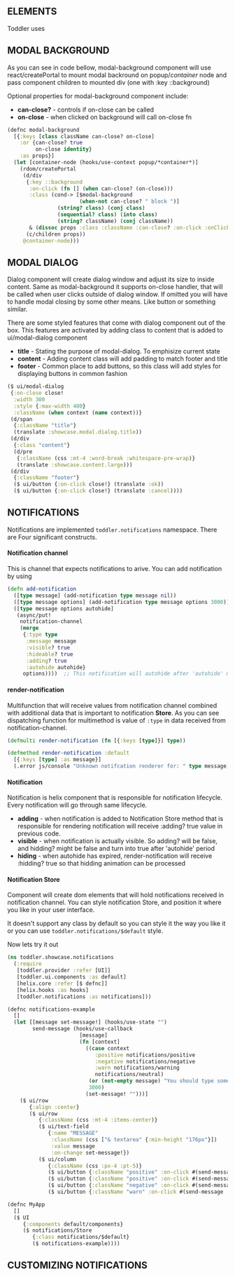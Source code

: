 ## ELEMENTS
Toddler uses 




## MODAL BACKGROUND

As you can see in code bellow, modal-background component will
use react/createPortal to mount modal backround on popup/*container* 
node and pass component children to mounted div (one with :key ::background)

Optional properties for modal-background component include:

 * **can-close?** - controls if on-close can be called
 * **on-close** - when clicked on background will call on-close fn

<div id="modal-background-example"></div>

```clojure
(defnc modal-background
  [{:keys [class className can-close? on-close]
    :or {can-close? true
         on-close identity}
    :as props}]
  (let [container-node (hooks/use-context popup/*container*)]
    (rdom/createPortal
     (d/div
      {:key ::background
       :on-click (fn [] (when can-close? (on-close)))
       :class (cond-> [$modal-background
                       (when-not can-close? " block ")]
                (string? class) (conj class)
                (sequential? class) (into class)
                (string? className) (conj className))
       & (dissoc props :class :className :can-close? :on-click :onClick)}
      (c/children props))
     @container-node)))
```

## MODAL DIALOG

Dialog component will create dialog window and adjust its 
size to inside content. Same as modal-background it supports 
on-close handler, that will be called when user clicks 
outside of dialog window. If omitted you will have to 
handle modal closing by some other means. Like button or something similar.

There are some styled features that come with dialog 
component out of the box. This features are activated 
by adding class to content that is added to ui/modal-dialog component


 * **title** - Stating the purpose of modal-dialog. To emphisize current state
 * **content** - Adding content class will add padding to match footer and title
 * **footer** - Common place to add buttons, so this 
 class will add styles for displaying buttons in common fashion


<div id="modal-dialog-example"></div>


```clojure
($ ui/modal-dialog
 {:on-close close!
  :width 300
  :style {:max-width 400}
  :className (when context (name context))}
 (d/span
  {:className "title"}
  (translate :showcase.modal.dialog.title))
 (d/div
  {:class "content"}
  (d/pre
   {:className (css :mt-4 :word-break :whitespace-pre-wrap)}
   (translate :showcase.content.large)))
 (d/div
  {:className "footer"}
  ($ ui/button {:on-click close!} (translate :ok))
  ($ ui/button {:on-click close!} (translate :cancel))))
```


## NOTIFICATIONS
Notifications are implemented ```toddler.notifications``` namespace. There are Four
significant constructs.

#### Notification channel
This is channel that expects notifications to arive. You can add notification by using
```clojure
(defn add-notification
  ([type message] (add-notification type message nil))
  ([type message options] (add-notification type message options 3000))
  ([type message options autohide]
   (async/put!
    notification-channel
    (merge
     {:type type
      :message message
      :visible? true
      :hideable? true
      :adding? true
      :autohide autohide}
     options))))  ;; This notification will autohide after 'autohide' ms
```

#### render-notification
Multifunction that will receive values from notification channel combined
with additional data that is important to notification **Store**. As you can see
dispatching function for multimethod is value of ```:type``` in data received from
notification-channel.

```clojure
(defmulti render-notification (fn [{:keys [type]}] type))

(defmethod render-notification :default
  [{:keys [type] :as message}]
  (.error js/console "Unknown notifcation renderer for: " type message))
```

#### Notification
Notification is helix component that is responsible for notification lifecycle. Every
notification will go through same lifecycle.
 * **adding** - when notification is added to Notification Store method that is
 responsible for rendering notification will receive :adding? true value in previous code.
 * **visible** - when notification is actually visible. So adding? will be false, and hidding?
 might be false and turn into true after 'autohide' period
 * **hiding** - when autohide has expired, render-notification will receive :hidding? true
 so that hidding animation can be processed

#### Notification Store
Component will create dom elements that will hold notifications received in notification
channel. You can style notification Store, and position it where you like in your user 
interface. 

It doesn't support any class by default  so you can style it the way you like it or
you can use ```toddler.notifications/$default``` style.


Now lets try it out

<div id="notifications-example"></div>


```clojure
(ns toddler.showcase.notifications
  (:require
   [toddler.provider :refer [UI]]
   [toddler.ui.components :as default]
   [helix.core :refer [$ defnc]]
   [helix.hooks :as hooks]
   [toddler.notifications :as notifications]))

(defnc notifications-example
  []
  (let [[message set-message!] (hooks/use-state "")
        send-message (hooks/use-callback
                       [message]
                       (fn [context]
                         ((case context
                            :positive notifications/positive
                            :negative notifications/negative
                            :warn notifications/warning
                            notifications/neutral)
                          (or (not-empty message) "You should type something in :)")
                          3000)
                         (set-message! "")))]
    ($ ui/row
       {:align :center}
       ($ ui/row
          {:className (css :mt-4 :items-center)}
          ($ ui/text-field
             {:name "MESSAGE"
              :className (css ["& textarea" {:min-height "176px"}])
              :value message
              :on-change set-message!})
          ($ ui/column
             {:className (css :px-4 :pt-5)}
             ($ ui/button {:className "positive" :on-click #(send-message nil)} "Neutral")
             ($ ui/button {:className "positive" :on-click #(send-message :positive)} "Positive")
             ($ ui/button {:className "negative" :on-click #(send-message :negative)} "Negative")
             ($ ui/button {:className "warn" :on-click #(send-message :warn)} "Warning"))))))

(defnc MyApp
  []
  ($ UI
     {:components default/components}
     ($ notifications/Store
        {:class notifications/$default}
        ($ notifications-example))))
```

## CUSTOMIZING NOTIFICATIONS
